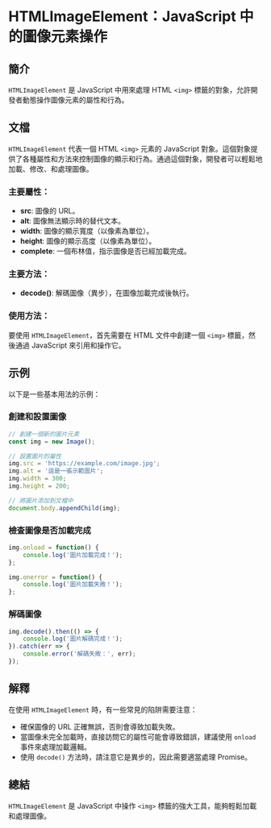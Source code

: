 <!--
Meta Description: # HTMLImageElement：JavaScript 中的圖像元素操作 ## 簡介 `HTMLImageElement` 是 JavaScript 中用來處理 HTML `<img>` 標籤的對象，允許開發者動態操作圖像元素的屬性和行為。 ## 文檔 `HTMLImageElement` 代表...
Meta Keywords: img, javascript, htmlimageelement, console, html
-->

# HTMLImageElement：JavaScript 中的圖像元素操作

## 簡介
`HTMLImageElement` 是 JavaScript 中用來處理 HTML `<img>` 標籤的對象，允許開發者動態操作圖像元素的屬性和行為。

## 文檔
`HTMLImageElement` 代表一個 HTML `<img>` 元素的 JavaScript 對象。這個對象提供了各種屬性和方法來控制圖像的顯示和行為。通過這個對象，開發者可以輕鬆地加載、修改、和處理圖像。

### 主要屬性：
- **src**: 圖像的 URL。
- **alt**: 圖像無法顯示時的替代文本。
- **width**: 圖像的顯示寬度（以像素為單位）。
- **height**: 圖像的顯示高度（以像素為單位）。
- **complete**: 一個布林值，指示圖像是否已經加載完成。

### 主要方法：
- **decode()**: 解碼圖像（異步），在圖像加載完成後執行。
  
### 使用方法：
要使用 `HTMLImageElement`，首先需要在 HTML 文件中創建一個 `<img>` 標籤，然後通過 JavaScript 來引用和操作它。

## 示例
以下是一些基本用法的示例：

### 創建和設置圖像
```javascript
// 創建一個新的圖片元素
const img = new Image();

// 設置圖片的屬性
img.src = 'https://example.com/image.jpg';
img.alt = '這是一張示範圖片';
img.width = 300;
img.height = 200;

// 將圖片添加到文檔中
document.body.appendChild(img);
```

### 檢查圖像是否加載完成
```javascript
img.onload = function() {
    console.log('圖片加載完成！');
};

img.onerror = function() {
    console.log('圖片加載失敗！');
};
```

### 解碼圖像
```javascript
img.decode().then(() => {
    console.log('圖片解碼完成！');
}).catch(err => {
    console.error('解碼失敗：', err);
});
```

## 解釋
在使用 `HTMLImageElement` 時，有一些常見的陷阱需要注意：
- 確保圖像的 URL 正確無誤，否則會導致加載失敗。
- 當圖像未完全加載時，直接訪問它的屬性可能會導致錯誤，建議使用 `onload` 事件來處理加載邏輯。
- 使用 `decode()` 方法時，請注意它是異步的，因此需要適當處理 Promise。

## 總結
`HTMLImageElement` 是 JavaScript 中操作 `<img>` 標籤的強大工具，能夠輕鬆加載和處理圖像。